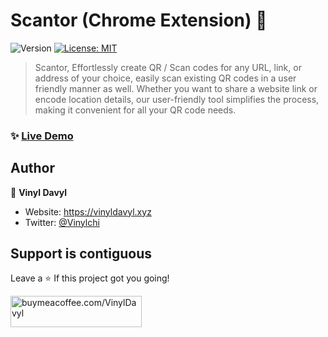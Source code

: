 # Scantor (Chrome Extension) 👋

<p>
  <img alt="Version" src="https://img.shields.io/badge/version-0.1.0-blue.svg?cacheSeconds=2592000" />
  <a href="#" target="_blank">
    <img alt="License: MIT" src="https://img.shields.io/badge/License-MIT-yellow.svg" />
  </a>
</p>

> Scantor, Effortlessly create QR / Scan codes for any URL, link, or address of your choice, easily scan existing QR codes in a user friendly manner as well. Whether you want to share a website link or encode location details, our user-friendly tool simplifies the process, making it convenient for all your QR code needs.

### ✨ [Live Demo]()

## Author

👤 **Vinyl Davyl**

- Website: https://vinyldavyl.xyz
- Twitter: [@Vinylchi](https://twitter.com/Vinylchi)

## Support is contiguous 

Leave a ⭐️ If this project got you going!
<p>
  <a href="https://www.buymeacoffee.com/VinylDavyl"> <img align="left" src="https://cdn.buymeacoffee.com/buttons/v2/default-yellow.png" height="50" width="210" alt="buymeacoffee.com/VinylDavyl" /></a>
</p>
<br /><br />
